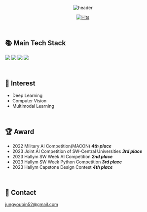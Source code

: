 <div align=center>

![header](https://capsule-render.vercel.app/api?type=cylinder&height=140&color=gradient&customColorList=15&text=YUBIN%20JEONG&section=header&desc=Welcome%20to%20Yubin's%20GitHub%20🙌🏻&fontAlignY=45&descAlignY=80&reversal=false&textBg=false&fontSize=65&animation=twinkling)

[![Hits](https://hits.seeyoufarm.com/api/count/incr/badge.svg?url=https%3A%2F%2Fgithub.com%2Fjungyoubin%2Fhit-counter&count_bg=%23FF9D9D&title_bg=%23868383&icon=github.svg&icon_color=%23E7E7E7&title=hits&edge_flat=false)](https://hits.seeyoufarm.com)
</div>

<br>

## 📚 Main Tech Stack
  <img src="https://img.shields.io/badge/Python-3776AB?style=flat-square&logo=python&logoColor=white"></a>
  <img src="https://img.shields.io/badge/PyTorch-EE4C2C?style=flat-square&logo=pytorch&logoColor=white"/></a>
  <img src="https://img.shields.io/badge/TensorFlow-FF6F00?style=flat-square&logo=tensorflow&logoColor=black"/></a>
  <img src="https://img.shields.io/badge/Keras-D00000?style=flat-square&logo=keras&logoColor=white"/></a>

<br>

## 🤔 Interest
- Deep Learning
- Computer Vision
- Multimodal Learning
  
<br>

## 🏆 Award
- 2022 Military AI Competition(MACON) ***4th place***
- 2023 Joint AI Competition of SW-Central Universities ***3rd place***
- 2023 Hallym SW Week AI Competition ***2nd place***
- 2023 Hallym SW Week Python Competition ***3rd place***
- 2023 Hallym Capstone Design Contest ***4th place***

<br>

## 📩 Contact
jungyoubin52@gmail.com

